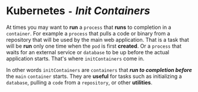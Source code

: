 # **Kubernetes** `-` ***Init Containers***

At times you may want to **run** a `process` that **runs** to completion in a `container`. For example a `process` that pulls a code or binary from a repository that will be used by the main web application. That is a task that will be **run** only one time when the `pod` is first **created**. Or a `process` that waits for an external service or `database` to be up before the actual application starts. That's where `initContainers` come in.

In other words `initContainers` are `containers` that ***run to completion before*** the `main` `container` starts. They are **useful** for tasks such as initializing a `database`, pulling a `code` from a `repository`, or other **utilities**.
